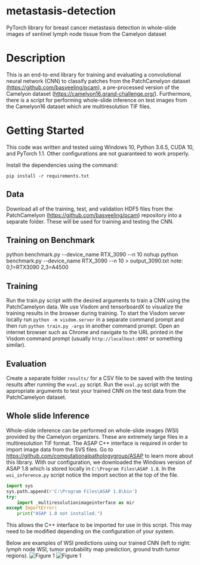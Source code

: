 # metastasis-detection
PyTorch library for breast cancer metastasis detection in whole-slide images of sentinel lymph node tissue from the Camelyon dataset

# Description
This is an end-to-end library for training and evaluating a convolutional neural network (CNN) to classify patches from the PatchCamelyon dataset (https://github.com/basveeling/pcam), a pre-processed version of the Camelyon dataset (https://camelyon16.grand-challenge.org/). Furthermore, there is a script for performing whole-slide inference on test images from the Camelyon16 dataset which are multiresolution TIF files.

# Getting Started
This code was written and tested using Windows 10, Python 3.6.5, CUDA 10, and PyTorch 1.1. Other configurations are not guaranteed to work properly. 

Install the dependencies using the command:

`pip install -r requirements.txt`

## Data
Download all of the training, test, and validation HDF5 files from the PatchCamelyon (https://github.com/basveeling/pcam) repository into a separate folder. These will be used for training and testing the CNN. 

## Training on Benchmark
python benchmark.py --device_name RTX_3090 --n 10
nohup python benchmark.py --device_name RTX_3090 --n 10 > output_3090.txt
note: 0,1=RTX3090  2,3=A4500

## Training
Run the train.py script with the desired arguments to train a CNN using the PatchCamelyon data. We use Visdom and tensorboardX to visualize the training results in the browser during training. To start the Visdom server locally run `python -m visdom.server` in a separate command prompt and then run `python train.py -args` in another command prompt. Open an internet browser such as Chrome and navigate to the URL printed in the Visdom command prompt (usually `http://localhost:8097` or something similar). 

## Evaluation
Create a separate folder `results/` for a CSV file to be saved with the testing results after running the `eval.py` script. Run the `eval.py` script with the appropriate arguments to test your trained CNN on the test data from the PatchCamelyon dataset.

## Whole slide Inference
Whole-slide inference can be performed on whole-slide images (WSI) provided by the Camelyon organizers. These are extremely large files in a multiresolution TIF format. The ASAP C++ interface is required in order to import image data from the SVS files. Go to https://github.com/computationalpathologygroup/ASAP to learn more about this library. With our configuration, we downloaded the Windows version of ASAP 1.8 which is stored locally in `C:\Program Files\ASAP 1.8`. In the `wsi_inference.py` script notice the import section at the top of the file.

```python 
import sys
sys.path.append(r'C:\Program Files\ASAP 1.8\bin')
try:
    import _multiresolutionimageinterface as mir
except ImportError:
    print("ASAP 1.8 not installed.")
```
This allows the C++ interface to be imported for use in this script. This may need to be modified depending on the configuration of your system. 

Below are examples of WSI predictions using our trained CNN (left to right: lymph node WSI, tumor probability map prediction, ground truth tumor regions).
![Figure 1](images/test_001_figure.jpg)
![Figure 1](images/test_016_figure.jpg)
